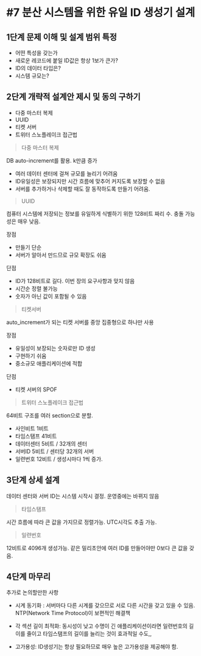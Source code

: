 # #7 분산 시스템을 위한 유일 ID 생성기 설계

## 1단계 문제 이해 및 설계 범위 특정

- 어떤 특성을 갖는가
- 새로운 레코드에 붙일 ID값은 항상 1보가 큰가?
- ID의 데이터 타입은?
- 시스템 규모는?

## 2단계 개략적 설계안 제시 및 동의 구하기

- 다중 마스터 복제
- UUID
- 티켓 서버
- 트위터 스노플레이크 접근법

> 다중 마스터 복제

DB auto-increment를 활용. k만큼 증가

- 여러 데이터 센터에 걸쳐 규모를 늘리기 어려움
- ID유일성은 보장되지만 시간 흐름에 맞추어 커지도록 보장할 수 없음
- 서버를 추가하거나 삭제할 때도 잘 동작하도록 만들기 어려움.

> UUID

컴퓨터 시스템에 저장되는 정보를 유일하게 식별하기 위한 128비트 짜리 수. 충돌 가능성은 매우 낮음.

장점

- 만들기 단순
- 서버가 알아서 만드므로 규모 확장도 쉬움

단점

- ID가 128비트로 길다. 이번 장의 요구사항과 맞지 않음
- 시간순 정렬 불가능
- 숫자가 아닌 값이 포함될 수 있음

> 티켓서버

auto_increment가 되는 티켓 서버를 중앙 집중형으로 하나만 사용

장점

- 유일성이 보장되는 숫자로만 ID 생성
- 구현하기 쉬움
- 중소규모 애플리케이션에 적합

단점

- 티켓 서버의 SPOF

> 트위터 스노플레이크 접근법

64비트 구조를 여러 section으로 분할.

- 사인비트 1비트
- 타임스탬프 41비트
- 데이터센터 5비트 / 32개의 센터
- 서버ID 5비트 / 센터당 32개의 서버
- 일련번호 12비트 / 생성시마다 1씩 증가.

## 3단계 상세 설계

데이터 센터와 서버 ID는 시스템 시작시 결정. 운영중에는 바뀌지 않음

> 타임스탬프

시간 흐름에 따라 큰 값을 가지므로 정렬가능. UTC시각도 추출 가능.

> 일련번호

12비트로 4096개 생성가능. 같은 밀리초안에 여러 ID를 만들어야만 0보다 큰 값을 갖음.

## 4단계 마무리

추가로 논의할만한 사항

- 시계 동기화 : 서버마다 다른 시계를 갖으므로 서로 다른 시간을 갖고 있을 수 있음. NTP(Network Time Protocol)이 보편적인 해결책

- 각 섹션 길이 최적화: 동시성이 낮고 수명이 긴 애플리케이션이라면 일련번호의 길이를 줄이고 타임스탬프의 길이를 늘리는 것이 효과적일 수도,,

- 고가용성: ID생성기는 항상 필요하므로 매우 높은 고가용성을 제공해야 함.
